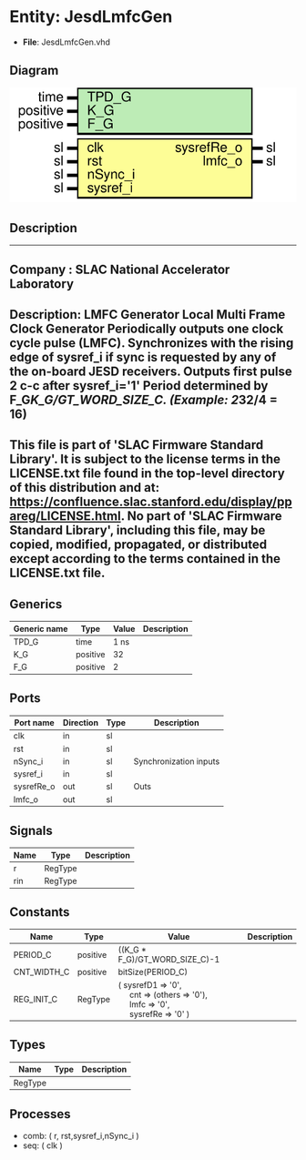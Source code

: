 # Entity: JesdLmfcGen

- **File**: JesdLmfcGen.vhd
## Diagram

![Diagram](JesdLmfcGen.svg "Diagram")
## Description

-----------------------------------------------------------------------------
 Company    : SLAC National Accelerator Laboratory
-----------------------------------------------------------------------------
 Description: LMFC Generator
              Local Multi Frame Clock Generator
              Periodically outputs one clock cycle pulse (LMFC).
              Synchronizes with the rising edge of sysref_i if sync is requested
              by any of the on-board JESD receivers.
              Outputs first pulse 2 c-c after sysref_i='1'
              Period determined by F_G*K_G/GT_WORD_SIZE_C.
              (Example: 2*32/4 = 16)
-----------------------------------------------------------------------------
 This file is part of 'SLAC Firmware Standard Library'.
 It is subject to the license terms in the LICENSE.txt file found in the
 top-level directory of this distribution and at:
    https://confluence.slac.stanford.edu/display/ppareg/LICENSE.html.
 No part of 'SLAC Firmware Standard Library', including this file,
 may be copied, modified, propagated, or distributed except according to
 the terms contained in the LICENSE.txt file.
-----------------------------------------------------------------------------
## Generics

| Generic name | Type     | Value | Description |
| ------------ | -------- | ----- | ----------- |
| TPD_G        | time     | 1 ns  |             |
| K_G          | positive | 32    |             |
| F_G          | positive | 2     |             |
## Ports

| Port name  | Direction | Type | Description            |
| ---------- | --------- | ---- | ---------------------- |
| clk        | in        | sl   |                        |
| rst        | in        | sl   |                        |
| nSync_i    | in        | sl   | Synchronization inputs |
| sysref_i   | in        | sl   |                        |
| sysrefRe_o | out       | sl   | Outs                   |
| lmfc_o     | out       | sl   |                        |
## Signals

| Name | Type    | Description |
| ---- | ------- | ----------- |
| r    | RegType |             |
| rin  | RegType |             |
## Constants

| Name        | Type     | Value                                                                                                                                                                                                                          | Description |
| ----------- | -------- | ------------------------------------------------------------------------------------------------------------------------------------------------------------------------------------------------------------------------------ | ----------- |
| PERIOD_C    | positive |  ((K_G * F_G)/GT_WORD_SIZE_C)-1                                                                                                                                                                                                |             |
| CNT_WIDTH_C | positive |  bitSize(PERIOD_C)                                                                                                                                                                                                             |             |
| REG_INIT_C  | RegType  |  (       sysrefD1  => '0',<br><span style="padding-left:20px">       cnt       => (others => '0'),<br><span style="padding-left:20px">       lmfc      => '0',<br><span style="padding-left:20px">       sysrefRe  => '0'    ) |             |
## Types

| Name    | Type | Description |
| ------- | ---- | ----------- |
| RegType |      |             |
## Processes
- comb: ( r, rst,sysref_i,nSync_i )
- seq: ( clk )

